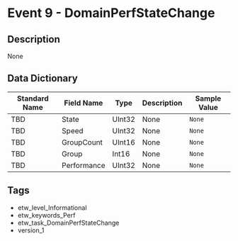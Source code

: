 # Event 9 - DomainPerfStateChange

## Description
None

## Data Dictionary
|Standard Name|Field Name|Type|Description|Sample Value|
|---|---|---|---|---|
|TBD|State|UInt32|None|`None`|
|TBD|Speed|UInt32|None|`None`|
|TBD|GroupCount|UInt16|None|`None`|
|TBD|Group|Int16|None|`None`|
|TBD|Performance|UInt32|None|`None`|

## Tags
* etw_level_Informational
* etw_keywords_Perf
* etw_task_DomainPerfStateChange
* version_1